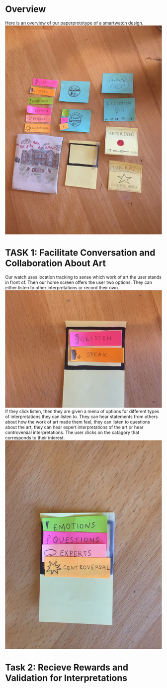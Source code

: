 # Overview
Here is an overview of our paperprototype of a smartwatch design.
![overview](/img/overviewpp.jpg)
# TASK 1: Facilitate Conversation and Collaboration About Art 
Our watch uses location tracking to sense which work of art the user stands in front of. Then our home screen offers the user two options. They can either listen to other interpretations or record their own.
![listenspeak](/img/listenspeak.jpg)
If they click listen, then they are given a menu of options for different types of interpretations they can listen to. They can hear statements from others about how the work of art made them feel, they can listen to questions about the art, they can hear expert interpretations of the art or hear controversial interpretations. The user clicks on the catagory that corresponds to their interest. 
![menu](/img/menu.JPG)
# Task 2: Recieve Rewards and Validation for Interpretations 
